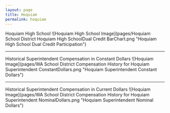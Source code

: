```yaml
---
layout: page
title: Hoquiam
permalink: hoquiam
---
```



Hoquiam High School
![Hoquiam High School Image](pages/Hoquiam School District Hoquiam High SchoolDual Credit BarChart.png "Hoquiam High School Dual Credit Participation")

___

Historical Superintendent Compensation in Constant Dollars
![Hoquiam Image](pages/WA School District Compensation History for Hoquiam Superintendent ConstantDollars.png "Hoquiam Superintendent Constant Dollars")

___

Historical Superintendent Compensation in Current Dollars
![Hoquiam Image](pages/WA School District Compensation History for Hoquiam Superintendent NominalDollars.png "Hoquiam Superintendent Nominal Dollars")